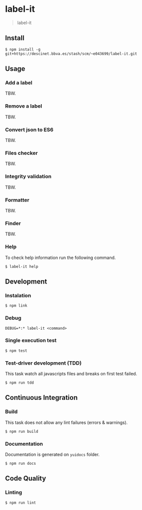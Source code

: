 # label-it

> label-it

## Install

```
$ npm install -g git+https://descinet.bbva.es/stash/scm/~e043699/label-it.git
```

## Usage

### Add a label

TBW.

### Remove a label

TBW.

### Convert json to ES6

TBW.

### Files checker

TBW.

### Integrity validation

TBW.

### Formatter

TBW.

### Finder

TBW.

### Help

To check help information run the following command.

```
$ label-it help
```

## Development

### Instalation

```
$ npm link
```

### Debug

```
DEBUG=*:* label-it <command>
```

### Single execution test

```
$ npm test
```

### Test-driver development (TDD)

This task watch all javascripts files and breaks on first test failed.

```
$ npm run tdd
```

## Continuous Integration

### Build

This task does not allow any lint failures (errors & warnings).

```
$ npm run build
```

### Documentation

Documentation is generated on `yuidocs` folder.

```
$ npm run docs
```

## Code Quality

### Linting

```
$ npm run lint
```
